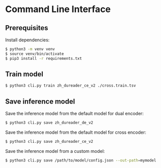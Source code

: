 # Command Line Interface


## Prerequisites

Install dependencies:

```bash
$ python3 -m venv venv
$ source venv/bin/activate
$ pip3 install -r requirements.txt
```

## Train model

```bash
$ python3 cli.py train zh_dureader_ce_v2 ./cross.train.tsv
```


## Save inference model

Save the inference model from the default model for dual encoder:

```bash
$ python3 cli.py save zh_dureader_de_v2
```

Save the inference model from the default model for cross encoder:

```bash
$ python3 cli.py save zh_dureader_ce_v2
```

Save the inference model from a custom model:

```bash
$ python3 cli.py save /path/to/model/config.json --out-path=mymodel
```
